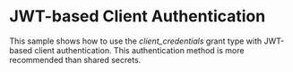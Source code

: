 # JWT-based Client Authentication

This sample shows how to use the *client_credentials* grant type with JWT-based client authentication. This authentication method is more recommended than shared secrets.